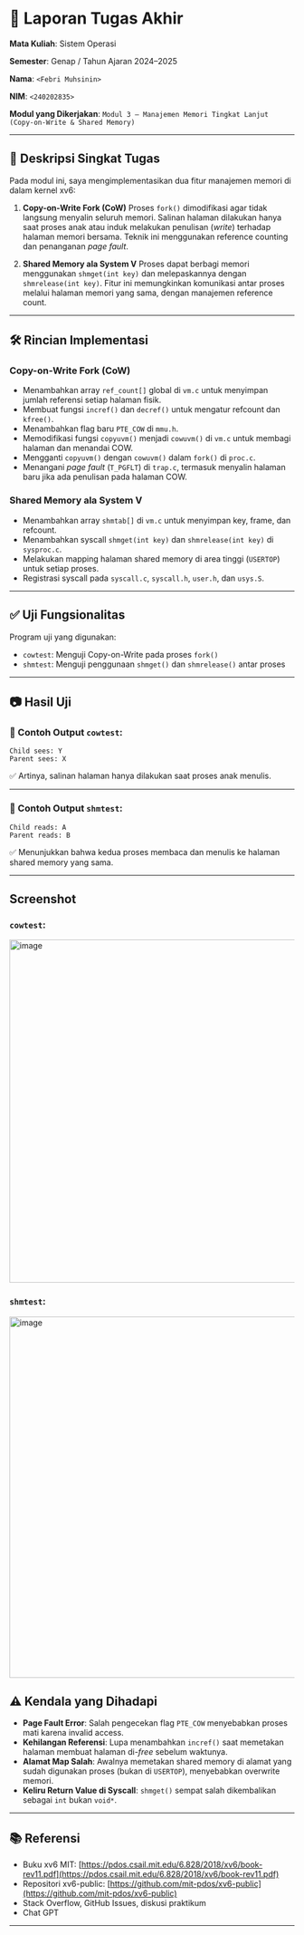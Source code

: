 # 📝 Laporan Tugas Akhir

**Mata Kuliah**: Sistem Operasi

**Semester**: Genap / Tahun Ajaran 2024–2025

**Nama**: `<Febri Muhsinin>`

**NIM**: `<240202835>`

**Modul yang Dikerjakan**:
`Modul 3 – Manajemen Memori Tingkat Lanjut (Copy-on-Write & Shared Memory)`

---

## 📌 Deskripsi Singkat Tugas

Pada modul ini, saya mengimplementasikan dua fitur manajemen memori di dalam kernel xv6:

1. **Copy-on-Write Fork (CoW)**
   Proses `fork()` dimodifikasi agar tidak langsung menyalin seluruh memori. Salinan halaman dilakukan hanya saat proses anak atau induk melakukan penulisan (*write*) terhadap halaman memori bersama. Teknik ini menggunakan reference counting dan penanganan *page fault*.

2. **Shared Memory ala System V**
   Proses dapat berbagi memori menggunakan `shmget(int key)` dan melepaskannya dengan `shmrelease(int key)`. Fitur ini memungkinkan komunikasi antar proses melalui halaman memori yang sama, dengan manajemen reference count.

---

## 🛠️ Rincian Implementasi

### Copy-on-Write Fork (CoW)

* Menambahkan array `ref_count[]` global di `vm.c` untuk menyimpan jumlah referensi setiap halaman fisik.
* Membuat fungsi `incref()` dan `decref()` untuk mengatur refcount dan `kfree()`.
* Menambahkan flag baru `PTE_COW` di `mmu.h`.
* Memodifikasi fungsi `copyuvm()` menjadi `cowuvm()` di `vm.c` untuk membagi halaman dan menandai COW.
* Mengganti `copyuvm()` dengan `cowuvm()` dalam `fork()` di `proc.c`.
* Menangani *page fault* (`T_PGFLT`) di `trap.c`, termasuk menyalin halaman baru jika ada penulisan pada halaman COW.

### Shared Memory ala System V

* Menambahkan array `shmtab[]` di `vm.c` untuk menyimpan key, frame, dan refcount.
* Menambahkan syscall `shmget(int key)` dan `shmrelease(int key)` di `sysproc.c`.
* Melakukan mapping halaman shared memory di area tinggi (`USERTOP`) untuk setiap proses.
* Registrasi syscall pada `syscall.c`, `syscall.h`, `user.h`, dan `usys.S`.

---

## ✅ Uji Fungsionalitas

Program uji yang digunakan:

* `cowtest`: Menguji Copy-on-Write pada proses `fork()`
* `shmtest`: Menguji penggunaan `shmget()` dan `shmrelease()` antar proses

---

## 📷 Hasil Uji

### 📍 Contoh Output `cowtest`:

```
Child sees: Y
Parent sees: X
```

✅ Artinya, salinan halaman hanya dilakukan saat proses anak menulis.

---

### 📍 Contoh Output `shmtest`:

```
Child reads: A
Parent reads: B
```

✅ Menunjukkan bahwa kedua proses membaca dan menulis ke halaman shared memory yang sama.

---

## Screenshot
### `cowtest`:
<img width="900" height="606" alt="image" src="https://github.com/user-attachments/assets/1d975daf-5a8d-47e0-a540-9f3c7cb9c2b9" />

### `shmtest`:
<img width="1009" height="638" alt="image" src="https://github.com/user-attachments/assets/5859c6b7-da9b-42fc-b8d0-b17d0fbaa518" />


## ⚠️ Kendala yang Dihadapi

* **Page Fault Error**: Salah pengecekan flag `PTE_COW` menyebabkan proses mati karena invalid access.
* **Kehilangan Referensi**: Lupa menambahkan `incref()` saat memetakan halaman membuat halaman di-*free* sebelum waktunya.
* **Alamat Map Salah**: Awalnya memetakan shared memory di alamat yang sudah digunakan proses (bukan di `USERTOP`), menyebabkan overwrite memori.
* **Keliru Return Value di Syscall**: `shmget()` sempat salah dikembalikan sebagai `int` bukan `void*`.

---

## 📚 Referensi

* Buku xv6 MIT: [https://pdos.csail.mit.edu/6.828/2018/xv6/book-rev11.pdf](https://pdos.csail.mit.edu/6.828/2018/xv6/book-rev11.pdf)
* Repositori xv6-public: [https://github.com/mit-pdos/xv6-public](https://github.com/mit-pdos/xv6-public)
* Stack Overflow, GitHub Issues, diskusi praktikum
* Chat GPT

---
